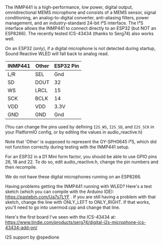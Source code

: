 The INMP441 is a high-performance, low power, digital output, omnidirectional MEMS microphone and consists of a MEMS sensor, signal conditioning, an analog-to-digital converter, anti-aliasing filters, power management, and an industry-standard 24-bit I²S interface. The I²S interface allows the INMP441 to connect directly to an ESP32 (but NOT an ESP8266). The recently tested ICS-43434 (thanks to Serg74) also works well.

On an ESP32 (only), if a digital microphone is not detected during startup, Sound Reactive WLED will fall back to analog read.

| INMP441 | Other | ESP32 Pin
| ---- | ---- | ----
| L/R | SEL | Gnd
| SD | DOUT | 32
| WS | LRCL | 15
| SCK | BCLK | 14
| VDD | VDD | 3.3V
| GND | GND | Gnd

(You can change the pins used by defining `I2S_WS`, `I2S_SD`, and `I2S_SCK` in your PlatformIO config, or by editing the values in audio_reactive.h)

Note that 'Other' is supposed to represent the GY-SPH0645 I²S, which did not function correctly during testing with the INMP441 setup.

For an ESP32 in a D1 Mini form factor, you should be able to use GPIO pins 26, 18 and 22. To do so, edit audio_reactive.h, change the pin numbers and then recompile.

We do not have these digital microphones running on an ESP8266.

Having problems getting the INMP441 running with WLED? Here's a test sketch (which you can compile with the Arduino IDE): https://pastebin.com/Ua7s7LYF
. If you are still having a problem with that sketch, change the line with ONLY_LEFT to ONLY_RIGHT. If that works, you'll need to go into usermod.cpp and change that line.

Here's the first board I've seen with the ICS-43434 at: https://www.tindie.com/products/serg74/digital-i2s-microphone-ics-43434-add-on/

I2S support by @spedione
